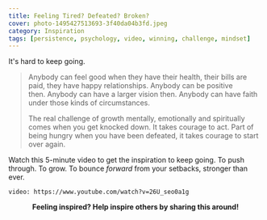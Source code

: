 ```yaml
---
title: Feeling Tired? Defeated? Broken?
cover: photo-1495427513693-3f40da04b3fd.jpeg
category: Inspiration
tags: [persistence, psychology, video, winning, challenge, mindset]
---
```


It's hard to keep going.

> Anybody can feel good when they have their health, their bills are paid, they have happy
> relationships. Anybody can be positive then. Anybody can have a larger vision then. Anybody can
> have faith under those kinds of circumstances.
>
> The real challenge of growth mentally, emotionally and spiritually comes when you get knocked
> down. It takes courage to act. Part of being hungry when you have been defeated, it takes courage
> to start over again.

Watch this 5-minute video to get the inspiration to keep going. To push through. To grow. To bounce *forward* from your setbacks, stronger than ever.

`video: https://www.youtube.com/watch?v=26U_seo0a1g`

<p style="text-align: center;"><strong>Feeling inspired? Help inspire others by sharing this around!</strong></p>
